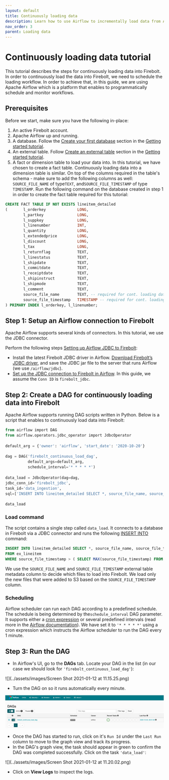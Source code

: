 ```yaml
---
layout: default
title: Continuously loading data
description: Learn how to use Airflow to incrementally load data from Amazon S3 into Firebolt.
nav_order: 3
parent: Loading data
---
```


# Continuously loading data tutorial

This tutorial describes the steps for continuously loading data into Firebolt. In order to continuously load the data into Firebolt, we need to schedule the loading workflow. In order to achieve that, in this guide, we are using Apache Airflow which is a platform that enables to programmatically schedule and monitor workflows.

## Prerequisites

Before we start, make sure you have the following in-place:

1. An active Firebolt account.
2. Apache Airflow up and running.
3. A database. Follow the [Create your first database](../getting-started.html#create-your-first-database) section in the [Getting started tutorial](../getting-started.html).
4. An external table. Follow [Create an external table](../getting-started.html#create-an-external-table) section in the [Getting started tutorial](../getting-started.html).
5. A fact or dimension table to load your data into. In this tutorial, we have chosen to create a fact table. Continuously loading data into a dimension table is similar. On top of the columns required in the table's schema - make sure to add the following columns as well: `SOURCE_FILE_NAME` of type`TEXT`, and`SOURCE_FILE_TIMESTAMP` of type `TIMESTAMP`. Run the following command on the database created in step 1 in order to create the fact table required for this tutorial:

```sql
CREATE FACT TABLE IF NOT EXISTS lineitem_detailed
(       l_orderkey              LONG,
        l_partkey               LONG,
        l_suppkey               LONG,
        l_linenumber            INT,
        l_quantity              LONG,
        l_extendedprice         LONG,
        l_discount              LONG,
        l_tax                   LONG,
        l_returnflag            TEXT,
        l_linestatus            TEXT,
        l_shipdate              TEXT,
        l_commitdate            TEXT,
        l_receiptdate           TEXT,
        l_shipinstruct          TEXT,
        l_shipmode              TEXT,
        l_comment               TEXT,
        source_file_name        TEXT, -- required for cont. loading data
        source_file_timestamp   TIMESTAMP -- required for cont. loading data
) PRIMARY INDEX l_orderkey, l_linenumber;
```

## Step 1: Setup an Airflow connection to Firebolt

Apache Airflow supports several kinds of connectors. In this tutorial, we use the JDBC connector.

Perform the following steps [Setting up Airflow JDBC to Firebolt](../integrations/data-orchestration/setting-up-airflow-jdbc-to-firebolt.md):

* Install the latest Firebolt JDBC driver in Airflow. [Download Firebolt’s JDBC driver](../integrations/connecting-via-jdbc.md#download-the-latest-jdbc-driver), and save the JDBC jar file to the server that runs Airflow (we use `/airflow/jdbc`).
* [Set up the JDBC connection to Firebolt in Airflow](../integrations/data-orchestration/setting-up-airflow-jdbc-to-firebolt.md#set-up-the-jdbc-connection-in-airflow). In this guide, we assume the `Conn ID` is `firebolt_jdbc`.

## Step 2: Create a DAG for continuously loading data into Firebolt

Apache Airflow supports running DAG scripts written in Python. Below is a script that enables to continuously load data into Firebolt:

```sql
from airflow import DAG
from airflow.operators.jdbc_operator import JdbcOperator

default_arg = {'owner': 'airflow', 'start_date': '2020-10-20'}

dag = DAG('firebolt_continuous_load_dag',
          default_args=default_arg,
          schedule_interval='* * * * *')

data_load = JdbcOperator(dag=dag,
jdbc_conn_id='firebolt_jdbc',
task_id='data_ingestion',
sql=['INSERT INTO lineitem_detailed SELECT *, source_file_name, source_file_timestamp FROM ex_lineitem WHERE source_file_timestamp > ( SELECT MAX(source_file_timestamp) FROM lineitem_detailed )'])

data_load
```

### Load command

The script contains a single step called `data_load`. It connects to a database in Firebolt via a JDBC connector and runs the following [INSERT INTO](../sql-reference/commands/dml-commands.md#insert-into) command:

```sql
INSERT INTO lineitem_detailed SELECT *, source_file_name, source_file_timestamp
FROM ex_lineitem
WHERE source_file_timestamp > ( SELECT MAX(source_file_timestamp) FROM lineitem_detailed )
```

We use the `SOURCE_FILE_NAME` and `SOURCE_FILE_TIMESTAMP` external table metadata column to decide which files to load into Firebolt. We load only the new files that were added to S3 based on the `SOURCE_FILE_TIMESTAMP` column.

### Scheduling

Airflow scheduler can run each DAG according to a predefined schedule. The schedule is being determined by the`schedule_interval` DAG parameter. It supports either a [cron expression](https://en.wikipedia.org/wiki/Cron#CRON\_expression) or several predefined intervals (read more in the [Airflow documentation](https://airflow.apache.org/docs/apache-airflow/1.10.1/scheduler.html)). We have set it to `'* * * * *'` using a cron expression which instructs the Airflow scheduler to run the DAG every 1 minute.

## Step 3: Run the DAG

* In Airflow's UI, go to the **DAGs** tab. Locate your DAG in the list (in our case we should look for `'firebolt_continuous_load_dag'`):

![](../assets/images/Screen Shot 2021-01-12 at 11.15.25.png)

* Turn the DAG on so it runs automatically every minute.

![](../assets/images/screen-shot-2021-01-12-at-11.14.01.png)

* Once the DAG has started to run, click on it's `Run Id` under the `Last Run` column to move to the graph view and track its progress.
* In the DAG's graph view, the task should appear in green to confirm the DAG was completed successfully. Click on the task `'data_load'`:

![](../assets/images/Screen Shot 2021-01-12 at 11.20.02.png)

* Click on **View Logs** to inspect the logs.
